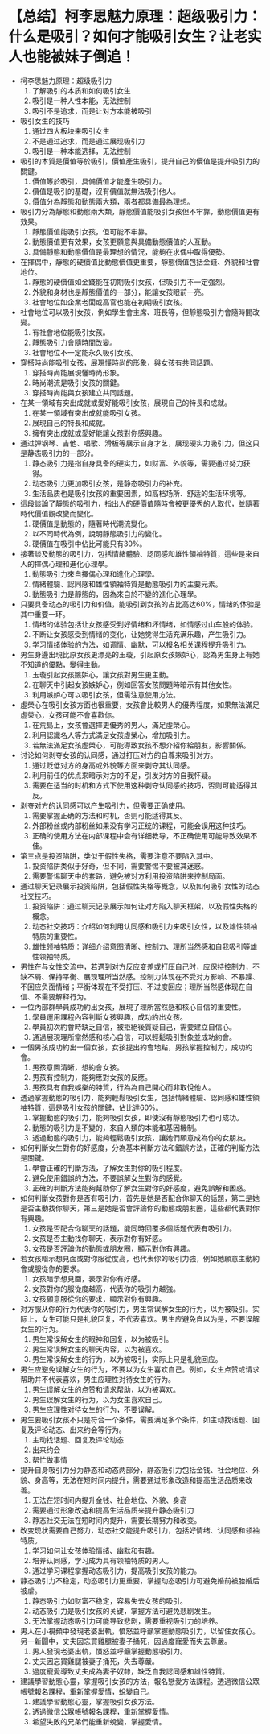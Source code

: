 # 【总结】柯李思魅力原理：超级吸引力：什么是吸引？如何才能吸引女生？让老实人也能被妹子倒追！

-   柯李思魅力原理：超级吸引力
    1.  了解吸引的本质和如何吸引女生
    2.  吸引是一种人性本能，无法控制
    3.  吸引不是追求，而是让对方本能被吸引
-   吸引女生的技巧
    1.  通过四大板块来吸引女生
    2.  不是通过追求，而是通过展现吸引力
    3.  吸引是一种本能选择，无法控制
-   吸引的本質是價值等於吸引，價值產生吸引，提升自己的價值是提升吸引力的關鍵。
    1.  價值等於吸引，具備價值才能產生吸引力。
    2.  價值是吸引的基礎，沒有價值就無法吸引他人。
    3.  價值分為靜態和動態兩大類，兩者都具備最為理想。
-   吸引力分為靜態和動態兩大類，靜態價值能吸引女孩但不牢靠，動態價值更有效果。
    1.  靜態價值能吸引女孩，但可能不牢靠。
    2.  動態價值更有效果，女孩更願意與具備動態價值的人互動。
    3.  具備靜態和動態價值是最理想的情況，能夠在求偶中取得優勢。
-   在擇偶中，靜態的硬價值比動態價值更重要，靜態價值包括金錢、外貌和社會地位。
    1.  靜態的硬價值如金錢能在初期吸引女孩，但吸引力不一定強烈。
    2.  外貌和身材也是靜態價值的一部分，能讓女孩眼前一亮。
    3.  社會地位如企業老闆或高官也能在初期吸引女孩。
-   社會地位可以吸引女孩，例如學生會主席、班長等，但靜態吸引力會隨時間改變。
    1.  有社會地位能吸引女孩。
    2.  靜態吸引力會隨時間改變。
    3.  社會地位不一定能永久吸引女孩。
-   穿搭時尚能吸引女孩，展現懂時尚的形象，與女孩有共同話題。
    1.  穿搭時尚能展現懂時尚形象。
    2.  時尚潮流是吸引女孩的關鍵。
    3.  穿搭時尚能與女孩建立共同話題。
-   在某一領域有突出成就或愛好能吸引女孩，展現自己的特長和成就。
    1.  在某一領域有突出成就能吸引女孩。
    2.  展現自己的特長和成就。
    3.  擁有突出成就或愛好能讓女孩對你感興趣。
-   通过弹钢琴、吉他、唱歌、滑板等展示自身才艺，展现硬实力吸引力，但这只是静态吸引力的一部分。
    1.  静态吸引力是指自身具备的硬实力，如财富、外貌等，需要通过努力获得。
    2.  动态吸引力更加吸引女孩，是静态吸引力的补充。
    3.  生活品质也是吸引女孩的重要因素，如高档场所、舒适的生活环境等。
-   這段談論了靜態的吸引力，指出人的硬價值隨時會被更優秀的人取代，並隨著時代價值觀改變而變化。
    1.  硬價值是動態的，隨著時代潮流變化。
    2.  以不同時代為例，說明靜態吸引力的變化。
    3.  硬價值在吸引中佔比可能只有30%。
-   接著談及動態的吸引力，包括情緒體驗、認同感和雄性領袖特質，這些是來自人的擇偶心理和進化心理學。
    1.  動態吸引力來自擇偶心理和進化心理學。
    2.  情緒體驗、認同感和雄性領袖特質是動態吸引力的主要元素。
    3.  動態吸引力是靜態的，因為來自於不變的進化心理學。
-   只要具备动态的吸引力和价值，能吸引到女孩的占比高达60%，情绪的体验是其中重要一环。
    1.  情绪的体验包括让女孩感受到好情绪和坏情绪，如情感过山车般的体验。
    2.  不断让女孩感受到情绪的变化，让她觉得生活充满乐趣，产生吸引力。
    3.  学习情绪体验的方法，如调情、幽默，可以报名相关课程提升吸引力。
-   男生身邊出現比原女孩更漂亮的玉璇，引起原女孩嫉妒心，認為男生身上有她不知道的優點，變得主動。
    1.  玉璇引起女孩嫉妒心，讓女孩對男生更主動。
    2.  在聊天中引起女孩嫉妒心，例如回答女孩問題時暗示有其他女性。
    3.  利用嫉妒心可以吸引女孩，但需注意使用方法。
-   虛榮心在吸引女孩方面也很重要，女孩會比較男人的優秀程度，如果無法滿足虛榮心，女孩可能不會喜歡你。
    1.  在荒島上，女孩會選擇更優秀的男人，滿足虛榮心。
    2.  利用認識名人等方式滿足女孩虛榮心，增加吸引力。
    3.  若無法滿足女孩虛榮心，可能導致女孩不想介紹你給朋友，影響關係。
-   讨论如何剥夺女孩的认同感，通过打压对方的自尊来吸引对方。
    1.  通过贬低对方的身高或外貌等方面来剥夺其认同感。
    2.  利用前任的优点来暗示对方的不足，引发对方的自我怀疑。
    3.  需要在适当的时机和方式下使用这种剥夺认同感的技巧，否则可能适得其反。
-   剥夺对方的认同感可以产生吸引力，但需要正确使用。
    1.  需要掌握正确的方法和时机，否则可能适得其反。
    2.  外部粉丝或内部粉丝如果没有学习正统的课程，可能会误用这种技巧。
    3.  正确的使用方法在内部课程中会有详细教导，不正确使用可能导致效果不佳。
-   第三点是投资陷阱，类似于假性失格，需要注意不要陷入其中。
    1.  投资陷阱类似于好奇，但不同，需要警惕不要被其迷惑。
    2.  需要警惕聊天中的套路，避免被对方利用投资陷阱来控制局面。
-   通过聊天记录展示投资陷阱，包括假性失格等概念，以及如何吸引女性的动态社交技巧。
    1.  投资陷阱：通过聊天记录展示如何让对方陷入聊天框架，以及假性失格的概念。
    2.  动态社交技巧：介绍如何利用认同感和吸引力来吸引女性，以及雄性领袖特质的重要性。
    3.  雄性领袖特质：详细介绍意图清晰、控制力、理所当然感和自我吸引等雄性领袖特质。
-   男性在与女性交流中，若遇到对方反应变差或打压自己时，应保持控制力，不缺不屑、保持平衡、展现理所当然感。控制力体现在不受对方影响、不暴躁、不回应负面情绪；平衡体现在不受打压、不过度回应；理所当然感体现在自信、不需要解释行为。
-   一位內部群學員成功約出女孩，展現了理所當然感和核心自信的重要性。
    1.  學員運用課程內容判斷女孩興趣，成功約出女孩。
    2.  學員初次約會時缺乏自信，被拒絕後質疑自己，需要建立自信心。
    3.  通過展現理所當然感和核心自信，可以輕鬆吸引對象並成功約會。
-   一個男孩成功約出一個女孩，女孩提出約會地點，男孩掌握控制力，成功約會。
    1.  男孩意圖清晰，想約會女孩。
    2.  男孩有控制力，能夠應對女孩的反應。
    3.  男孩具有自我娛樂的特質，行為為自己開心而非取悅他人。
-   透過掌握動態的吸引力，能夠輕鬆吸引女生，包括情緒體驗、認同感和雄性領袖特質，這是吸引女孩的關鍵，佔比達60%。
    1.  掌握動態的吸引力，能夠吸引女孩，即使沒有靜態吸引力也可成功。
    2.  動態的吸引力是不變的，來自人類的本能和基因機制。
    3.  透過動態的吸引力，能夠輕鬆吸引女孩，讓她們願意成為你的女朋友。
-   如何判斷女生對你的好感度，分為基本判斷方法和錯誤方法，正確的判斷方法是關鍵。
    1.  學會正確的判斷方法，了解女生對你的吸引程度。
    2.  避免使用錯誤的方法，不要誤解女生對你的感覺。
    3.  正確的判斷方法能夠幫助你了解女生對你的好感度，避免誤解和困惑。
-   如何判斷女孩對你是否有吸引力，首先是她是否配合你聊天的話題，第二是她是否主動找你聊天，第三是她是否會評論你的動態或朋友圈，這些都代表對你有興趣。
    1.  女孩是否配合你聊天的話題，能同時回覆多個話題代表有吸引力。
    2.  女孩是否主動找你聊天，表示對你有好感。
    3.  女孩是否評論你的動態或朋友圈，顯示對你有興趣。
-   若女孩暗示想見面或對你服從度高，也代表你的吸引力強，例如她願意主動約會或服從你的要求。
    1.  女孩暗示想見面，表示對你有好感。
    2.  女孩對你的服從度越高，代表你的吸引力越強。
    3.  女孩願意服從你的要求，顯示對你有興趣。
-   对方服从你的行为代表你的吸引力，男生常误解女生的行为，以为被吸引。实际上，女生可能只是礼貌回复，不代表喜欢。男生应避免自以为是，不要误解女生的行为。
    1.  男生常误解女生的眼神和回复，以为被吸引。
    2.  男生常误解女生的聊天内容，以为被喜欢。
    3.  男生常误解女生的行为，以为被吸引，实际上只是礼貌回应。
-   男生应避免误解女生的行为，不要以为女生喜欢自己。例如，女生点赞或请求帮助并不代表喜欢，男生应理性对待女生的行为。
    1.  男生误解女生的点赞和请求帮助，以为被喜欢。
    2.  男生误解女生的行为，以为女生喜欢自己。
    3.  男生应理性对待女生的行为，不要误解。
-   男生要吸引女孩不只是符合一个条件，需要满足多个条件，如主动找话题、回复及评论动态、出来约会等行为。
    1.  主动找话题、回复及评论动态
    2.  出来约会
    3.  帮忙做事情
-   提升自身吸引力分为静态和动态两部分，静态吸引力包括金钱、社会地位、外貌、身高等，无法在短时间内提升，需要通过形象改造和提高生活品质来改善。
    1.  无法在短时间内提升金钱、社会地位、外貌、身高
    2.  需要通过形象改造和提高生活品质来提升静态吸引力
    3.  静态社交无法在短时间内提升，需要长期努力和改变。
-   改变现状需要自己努力，动态社交能提升吸引力，包括好情绪、认同感和领袖特质。
    1.  学习如何让女孩体验情绪、幽默和有趣。
    2.  培养认同感，学习成为具有领袖特质的男人。
    3.  通过学习课程掌握动态吸引力，提高吸引女孩的能力。
-   静态吸引力不稳定，动态吸引力更重要，掌握动态吸引力可避免婚前被胎婚后被虐。
    1.  静态吸引力如财富不稳定，容易失去女孩的吸引。
    2.  动态吸引力是吸引女孩的关键，掌握方法可避免悲剧发生。
    3.  无法掌握动态吸引力可能导致悲剧，需要重视吸引力的培养。
-   男人在小視頻中發現老婆出軌，憤怒並呼籲掌握動態吸引力，以留住女孩心。另一新聞中，丈夫因忘買雞腿被妻子捅死，因過度寵愛而失去尊嚴。
    1.  男人發現老婆出軌，憤怒並呼籲掌握動態吸引力。
    2.  丈夫因忘買雞腿被妻子捅死，失去尊嚴。
    3.  過度寵愛導致丈夫成為妻子奴隸，缺乏自我認同感和雄性特質。
-   建議學習動態心靈，掌握吸引女孩的方法，報名戀愛方法課程。透過微信公眾帳號報名課程，重新掌握愛情，蛻變自己。
    1.  建議學習動態心靈，掌握吸引女孩方法。
    2.  透過微信公眾帳號報名課程，重新掌握愛情。
    3.  希望失敗的兄弟們能重新蛻變，掌握愛情。